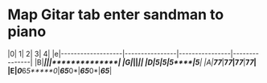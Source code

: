 # Map Gitar tab enter sandman to piano

|0|                   1|               2|               3|             4|
|e|-------------------|----------------|----------------|---------------|
|B|*******************|****************|****************|**************|
|G|*******************|****************|****************|**************|
|D|*******5***********|****5***********|****5***********|****5*********|
|A|*****7*********7***|**7*********7***|**7*********7***|**7*********7*|
|E|*0*******6*5*****0*|******6*5*****0*|******6*5*****0*|******6*5*****|

